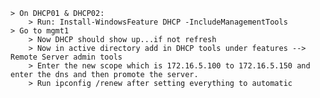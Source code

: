     > On DHCP01 & DHCP02:
        > Run: Install-WindowsFeature DHCP -IncludeManagementTools
    > Go to mgmt1
        > Now DHCP should show up...if not refresh
        > Now in active directory add in DHCP tools under features --> Remote Server admin tools
        > Enter the new scope which is 172.16.5.100 to 172.16.5.150 and enter the dns and then promote the server. 
        > Run ipconfig /renew after setting everything to automatic
